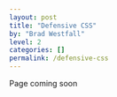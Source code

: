 ```yaml
---
layout: post
title: "Defensive CSS"
by: "Brad Westfall"
level: 2
categories: []
permalink: /defensive-css
---
```


Page coming soon
